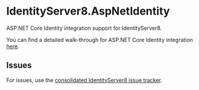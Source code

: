 # IdentityServer8.AspNetIdentity

ASP.NET Core Identity integration support for IdentityServer8.

You can find a detailed walk-through for ASP.NET Core Identity integration [here](https://identityserver4.readthedocs.io/en/latest/quickstarts/6_aspnet_identity.html).

## Issues

For issues, use the [consolidated IdentityServer8 issue tracker](https://github.com/IdentityServer/IdentityServer8/issues).
